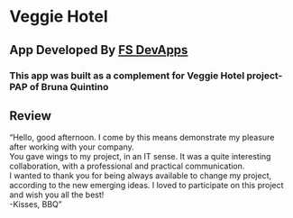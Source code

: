 # Veggie Hotel
## App Developed By <a href="https://fsdevapps.netlify.app">FS DevApps</a>
### This app was built as a complement for Veggie Hotel project- PAP of Bruna Quintino

## Review
“Hello, good afternoon. I come by this means demonstrate my pleasure after working with your company. <br>
You gave wings to my project, in an IT sense. It was a quite interesting collaboration, with a professional and practical communication. <br>
I wanted to thank you for being always available to change my project, according to the new emerging ideas. I loved to participate on this project and wish you all the best! <br>
  -Kisses, BBQ” <br>
